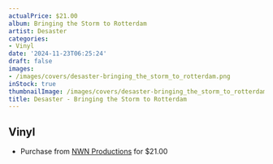 ```yaml
---
actualPrice: $21.00
album: Bringing the Storm to Rotterdam
artist: Desaster
categories:
- Vinyl
date: '2024-11-23T06:25:24'
draft: false
images:
- /images/covers/desaster-bringing_the_storm_to_rotterdam.png
inStock: true
thumbnailImage: /images/covers/desaster-bringing_the_storm_to_rotterdam-thumb.png
title: Desaster - Bringing the Storm to Rotterdam
---
```


## Vinyl
* Purchase from [NWN Productions](http://shop.nwnprod.com/index.php?route=product/product&path=75&product_id=54524&sort=pd.name&order=ASC) for $21.00
